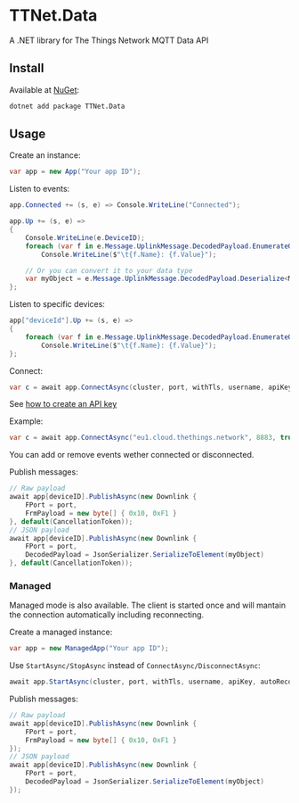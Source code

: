 # TTNet.Data

A .NET library for The Things Network MQTT Data API

## Install

Available at [NuGet](https://www.nuget.org/packages/TTNet.Data):

```sh
dotnet add package TTNet.Data
```

## Usage

Create an instance:

```csharp
var app = new App("Your app ID");
```

Listen to events:

```csharp
app.Connected += (s, e) => Console.WriteLine("Connected");

app.Up += (s, e) =>
{
    Console.WriteLine(e.DeviceID);
    foreach (var f in e.Message.UplinkMessage.DecodedPayload.EnumerateObject())
        Console.WriteLine($"\t{f.Name}: {f.Value}");

    // Or you can convert it to your data type
    var myObject = e.Message.UplinkMessage.DecodedPayload.Deserialize<MyClass>();
};
```

Listen to specific devices:

```csharp
app["deviceId"].Up += (s, e) =>
{
    foreach (var f in e.Message.UplinkMessage.DecodedPayload.EnumerateObject())
        Console.WriteLine($"\t{f.Name}: {f.Value}");
};
```

Connect:

```csharp
var c = await app.ConnectAsync(cluster, port, withTls, username, apiKey);
```

See [how to create an API key](https://www.thethingsindustries.com/docs/integrations/mqtt/#creating-an-api-key)

Example:

```csharp
var c = await app.ConnectAsync("eu1.cloud.thethings.network", 8883, true, "username@ttn", "XXXXX.XXXXXXXXXXXXXXXXXXXXXXXXXXXXXXXXXXXXXXX.XXXXXXXXXXXXXXXXXXXXXXXXXXXXXXXXXXXXXXXXXXXXXXXXXXXX");
```

You can add or remove events wether connected or disconnected.

Publish messages:

```csharp
// Raw payload
await app[deviceID].PublishAsync(new Downlink {
    FPort = port,
    FrmPayload = new byte[] { 0x10, 0xF1 }
}, default(CancellationToken));
// JSON payload
await app[deviceID].PublishAsync(new Downlink {
    FPort = port,
    DecodedPayload = JsonSerializer.SerializeToElement(myObject)
}, default(CancellationToken));
```

### Managed

Managed mode is also available. The client is started once and will mantain the connection automatically including reconnecting.

Create a managed instance:

```csharp
var app = new ManagedApp("Your app ID");
```

Use `StartAsync/StopAsync` instead of `ConnectAsync/DisconnectAsync`:

```csharp
await app.StartAsync(cluster, port, withTls, username, apiKey, autoReconnectDelay);
```

Publish messages:

```csharp
// Raw payload
await app[deviceID].PublishAsync(new Downlink {
    FPort = port,
    FrmPayload = new byte[] { 0x10, 0xF1 }
});
// JSON payload
await app[deviceID].PublishAsync(new Downlink {
    FPort = port,
    DecodedPayload = JsonSerializer.SerializeToElement(myObject)
});
```
